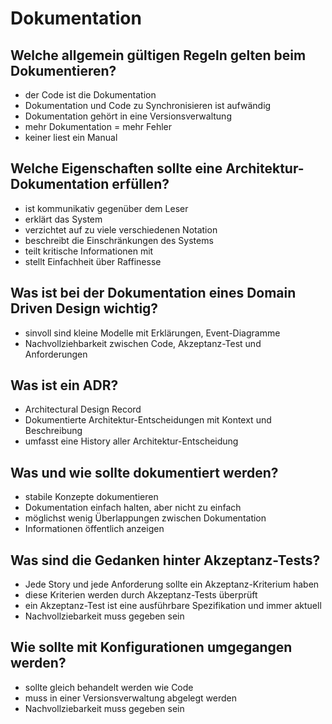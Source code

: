 # Dokumentation

## Welche allgemein gültigen Regeln gelten beim Dokumentieren?
* der Code ist die Dokumentation
* Dokumentation und Code zu Synchronisieren ist aufwändig
* Dokumentation gehört in eine Versionsverwaltung
* mehr Dokumentation = mehr Fehler
* keiner liest ein Manual

## Welche Eigenschaften sollte eine Architektur-Dokumentation erfüllen?
* ist kommunikativ gegenüber dem Leser
* erklärt das System
* verzichtet auf zu viele verschiedenen Notation
* beschreibt die Einschränkungen des Systems
* teilt kritische Informationen mit
* stellt Einfachheit über Raffinesse

## Was ist bei der Dokumentation eines Domain Driven Design wichtig?
* sinvoll sind kleine Modelle mit Erklärungen, Event-Diagramme
* Nachvollziehbarkeit zwischen Code, Akzeptanz-Test und Anforderungen

## Was ist ein ADR?
* Architectural Design Record
* Dokumentierte Architektur-Entscheidungen mit Kontext und Beschreibung
* umfasst eine History aller Architektur-Entscheidung

## Was und wie sollte dokumentiert werden?
* stabile Konzepte dokumentieren
* Dokumentation einfach halten, aber nicht zu einfach
* möglichst wenig Überlappungen zwischen Dokumentation
* Informationen öffentlich anzeigen

## Was sind die Gedanken hinter Akzeptanz-Tests?
* Jede Story und jede Anforderung sollte ein Akzeptanz-Kriterium haben
* diese Kriterien werden durch Akzeptanz-Tests überprüft
* ein Akzeptanz-Test ist eine ausführbare Spezifikation und immer aktuell
* Nachvollziebarkeit muss gegeben sein

## Wie sollte mit Konfigurationen umgegangen werden?
* sollte gleich behandelt werden wie Code
* muss in einer Versionsverwaltung abgelegt werden
* Nachvollziebarkeit muss gegeben sein


